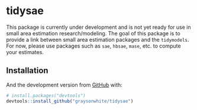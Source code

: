 
<!-- README.md is generated from README.Rmd. Please edit that file -->

# tidysae

<!-- badges: start -->
<!-- badges: end -->

This package is currently under development and is not yet ready for use
in small area estimation research/modeling. The goal of this package is
to provide a link between small area estimation packages and the
`tidymodels`. For now, please use packages such as `sae`, `hbsae`,
`mase`, etc. to compute your estimates.

## Installation

<!-- You can install the released version of tidysae from [CRAN](https://CRAN.R-project.org) with: -->
<!-- ``` r -->
<!-- install.packages("tidysae") -->
<!-- ``` -->

And the development version from [GitHub](https://github.com/) with:

``` r
# install.packages("devtools")
devtools::install_github("graysonwhite/tidysae")
```

<!-- ## Example -->
<!-- This is a basic example which shows you how to solve a common problem: -->
<!-- ```{r example} -->
<!-- library(tidysae) -->
<!-- ## basic example code -->
<!-- ``` -->
<!-- What is special about using `README.Rmd` instead of just `README.md`? You can include R chunks like so: -->
<!-- ```{r cars} -->
<!-- summary(cars) -->
<!-- ``` -->
<!-- You'll still need to render `README.Rmd` regularly, to keep `README.md` up-to-date. `devtools::build_readme()` is handy for this. You could also use GitHub Actions to re-render `README.Rmd` every time you push. An example workflow can be found here: <https://github.com/r-lib/actions/tree/master/examples>. -->
<!-- You can also embed plots, for example: -->
<!-- ```{r pressure, echo = FALSE} -->
<!-- plot(pressure) -->
<!-- ``` -->
<!-- In that case, don't forget to commit and push the resulting figure files, so they display on GitHub and CRAN. -->
